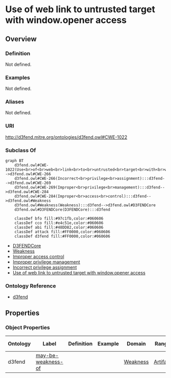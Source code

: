 # Use of web link to untrusted target with window.opener access

## Overview

### Definition
Not defined.

### Examples
Not defined.

### Aliases
Not defined.

### URI
http://d3fend.mitre.org/ontologies/d3fend.owl#CWE-1022

### Subclass Of
```mermaid
graph BT
    d3fend.owl#CWE-1022(Use<br>of<br>web<br>link<br>to<br>untrusted<br>target<br>with<br>window.opener<br>access):::d3fend-->d3fend.owl#CWE-266
    d3fend.owl#CWE-266(Incorrect<br>privilege<br>assignment):::d3fend-->d3fend.owl#CWE-269
    d3fend.owl#CWE-269(Improper<br>privilege<br>management):::d3fend-->d3fend.owl#CWE-284
    d3fend.owl#CWE-284(Improper<br>access<br>control):::d3fend-->d3fend.owl#Weakness
    d3fend.owl#Weakness(Weakness):::d3fend-->d3fend.owl#D3FENDCore
    d3fend.owl#D3FENDCore(D3FENDCore):::d3fend
    
    classDef bfo fill:#97c1fb,color:#060606
    classDef cco fill:#e4c51e,color:#060606
    classDef abi fill:#48DD82,color:#060606
    classDef attack fill:#FF0000,color:#060606
    classDef d3fend fill:#FF0000,color:#060606
```

- [D3FENDCore](/docs/ontology/reference/model/D3FENDCore/D3FENDCore.md)
- [Weakness](/docs/ontology/reference/model/D3FENDCore/Weakness/Weakness.md)
- [Improper access control](/docs/ontology/reference/model/D3FENDCore/Weakness/Improper%20access%20control/Improper%20access%20control.md)
- [Improper privilege management](/docs/ontology/reference/model/D3FENDCore/Weakness/Improper%20access%20control/Improper%20privilege%20management/Improper%20privilege%20management.md)
- [Incorrect privilege assignment](/docs/ontology/reference/model/D3FENDCore/Weakness/Improper%20access%20control/Improper%20privilege%20management/Incorrect%20privilege%20assignment/Incorrect%20privilege%20assignment.md)
- [Use of web link to untrusted target with window.opener access](/docs/ontology/reference/model/D3FENDCore/Weakness/Improper%20access%20control/Improper%20privilege%20management/Incorrect%20privilege%20assignment/Use%20of%20web%20link%20to%20untrusted%20target%20with%20window.opener%20access/Use%20of%20web%20link%20to%20untrusted%20target%20with%20window.opener%20access.md)


### Ontology Reference
- [d3fend](http://d3fend.mitre.org/ontologies/d3fend.owl#)

## Properties
### Object Properties
| Ontology | Label | Definition | Example | Domain | Range | Inverse Of |
|----------|-------|------------|---------|--------|-------|------------|
| d3fend | [may-be-weakness-of](http://d3fend.mitre.org/ontologies/d3fend.owl#may-be-weakness-of) |  |  | [Weakness](/docs/ontology/reference/model/D3FENDCore/Weakness/Weakness.md) | [Artifact](/docs/ontology/reference/model/D3FENDCore/Artifact/Artifact.md) | [may-have-weakness](http://d3fend.mitre.org/ontologies/d3fend.owl#may-have-weakness) |


